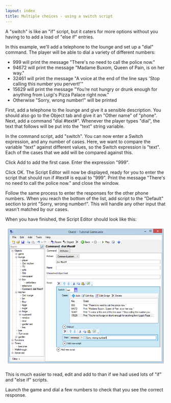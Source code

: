 ```yaml
---
layout: index
title: Multiple choices - using a switch script
---
```


A "switch" is like an "if" script, but it caters for more options without you having to to add a load of "else if" entries.

In this example, we'll add a telephone to the lounge and set up a "dial" command. The player will be able to dial a variety of different numbers:

-   999 will print the message "There's no need to call the police now."
-   94672 will print the message "Madame Buxom, Queen of Pain, is on her way."
-   32461 will print the message "A voice at the end of the line says 'Stop calling this number you pervert!'"
-   15629 will print the message "You’re not hungry or drunk enough for anything from Luigi's Pizza Palace right now."
-   Otherwise "Sorry, wrong number!" will be printed

First, add a telephone to the lounge and give it a sensible description. You should also go to the Object tab and give it an "Other name" of "phone". Next, add a command "dial \#text\#". Whenever the player types "dial", the text that follows will be put into the "text" string variable.

In the command script, add "switch". You can now enter a Switch expression, and any number of cases. Here, we want to compare the variable "text" against different values, so the Switch expression is "text". Each of the cases that we add will be compared against this.

Click Add to add the first case. Enter the expression "999".

     

Click OK. The Script Editor will now be displayed, ready for you to enter the script that should run if \#text\# is equal to "999". Print the message "There's no need to call the police now." and close the window.

Follow the same process to enter the responses for the other phone numbers. When you reach the bottom of the list, add script to the "Default" section to print "Sorry, wrong number!". This will handle any other input that wasn't matched by our cases.

When you have finished, the Script Editor should look like this:

![](Switch.png "Switch.png")

This is much easier to read, edit and add to than if we had used lots of "if" and "else if" scripts.

Launch the game and dial a few numbers to check that you see the correct response.

